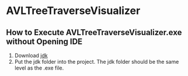 # AVLTreeTraverseVisualizer
## How to Execute AVLTreeTraverseVisualizer.exe without Opening IDE
1. Download [jdk](https://wingetgui.com/apps/EclipseAdoptium-Temurin-17-JDK)
2. Put the jdk folder into the project. The jdk folder should be the same level as the .exe file.